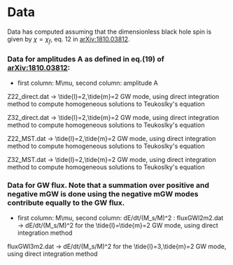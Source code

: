 # Data

Data has computed assuming that the dimensionless black hole spin is given by $\chi=\chi_f$, eq. 12 in [arXiv:1810.03812](https://arxiv.org/pdf/1810.03812.pdf).

### Data for amplitudes A as defined in eq.(19) of  [arXiv:1810.03812](https://arxiv.org/pdf/1810.03812.pdf): 

- first column: M\mu, second column: amplitude A

Z22_direct.dat -> \tide{l}=2,\tide{m}=2 GW mode, using direct integration method to compute homogeneous solutions to Teukoslky's equation

Z32_direct.dat ->  \tide{l}=2,\tide{m}=2 GW mode, using direct integration method to compute homogeneous solutions to Teukoslky's equation

Z22_MST.dat -> \tide{l}=2,\tide{m}=2 GW mode, using direct integration method to compute homogeneous solutions to Teukoslky's equation

Z32_MST.dat ->  \tide{l}=2,\tide{m}=2 GW mode, using direct integration method to compute homogeneous solutions to Teukoslky's equation


### Data for GW flux. Note that a summation over positive and negative mGW is done using the negative mGW modes contribute equally to the GW flux.

- first column: M\mu, second column: dE/dt/(M_s/M)^2
:
fluxGWl2m2.dat -> dE/dt/(M_s/M)^2 for the \tide{l}=\tide{m}=2 GW mode, using direct integration method

fluxGWl3m2.dat  -> dE/dt/(M_s/M)^2 for the \tide{l}=3,\tide{m}=2 GW mode, using direct integration method
